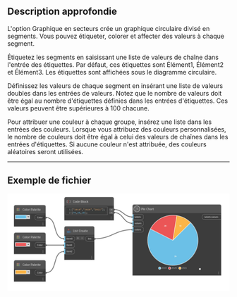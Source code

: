 ## Description approfondie

L'option Graphique en secteurs crée un graphique circulaire divisé en segments. Vous pouvez étiqueter, colorer et affecter des valeurs à chaque segment.

Étiquetez les segments en saisissant une liste de valeurs de chaîne dans l'entrée des étiquettes. Par défaut, ces étiquettes sont Élément1, Élément2 et Élément3. Les étiquettes sont affichées sous le diagramme circulaire.

Définissez les valeurs de chaque segment en insérant une liste de valeurs doubles dans les entrées de valeurs. Notez que le nombre de valeurs doit être égal au nombre d'étiquettes définies dans les entrées d'étiquettes. Ces valeurs peuvent être supérieures à 100 chacune.

Pour attribuer une couleur à chaque groupe, insérez une liste dans les entrées des couleurs. Lorsque vous attribuez des couleurs personnalisées, le nombre de couleurs doit être égal à celui des valeurs de chaînes dans les entrées d'étiquettes. Si aucune couleur n'est attribuée, des couleurs aléatoires seront utilisées.

___
## Exemple de fichier

![Pie Chart](./CoreNodeModelsWpf.Charts.PieChartNodeModel_img.jpg)

